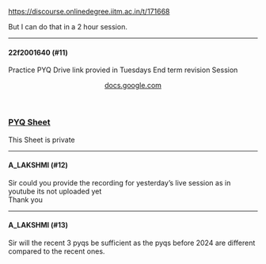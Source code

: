 https://discourse.onlinedegree.iitm.ac.in/t/171668

But I can do that in a 2 hour session.</p><hr>

<h4>22f2001640 (#11)</h4>
<p>Practice PYQ Drive link provied in Tuesdays End term revision Session</p><aside class="onebox googledocs" data-onebox-src="https://docs.google.com/spreadsheets/d/1x5KAXRlvZLvRjrRfIxFWuNpc8wwboLc21PpYKn8Fv90/edit?usp=drivesdk">
<header class="source">
<a href="https://docs.google.com/spreadsheets/d/1x5KAXRlvZLvRjrRfIxFWuNpc8wwboLc21PpYKn8Fv90/edit?usp=drivesdk" rel="noopener nofollow ugc" target="_blank">docs.google.com</a>
</header>
<article class="onebox-body">
<a href="https://docs.google.com/spreadsheets/d/1x5KAXRlvZLvRjrRfIxFWuNpc8wwboLc21PpYKn8Fv90/edit?usp=drivesdk" rel="noopener nofollow ugc" target="_blank"><span class="googledocs-onebox-logo g-sheets-logo"></span></a>
<h3><a href="https://docs.google.com/spreadsheets/d/1x5KAXRlvZLvRjrRfIxFWuNpc8wwboLc21PpYKn8Fv90/edit?usp=drivesdk" rel="noopener nofollow ugc" target="_blank">PYQ Sheet</a></h3>
<p>This Sheet is private</p>
</article>
<div class="onebox-metadata">
</div>
<div style="clear: both"></div>
</aside>
<hr>

<h4>A_LAKSHMI (#12)</h4>
<p>Sir could you provide the recording for yesterday’s live session as in youtube its not uploaded yet<br/>
Thank you</p><hr>

<h4>A_LAKSHMI (#13)</h4>
<p>Sir will the recent 3 pyqs be sufficient as the pyqs before 2024 are different compared to the recent ones.